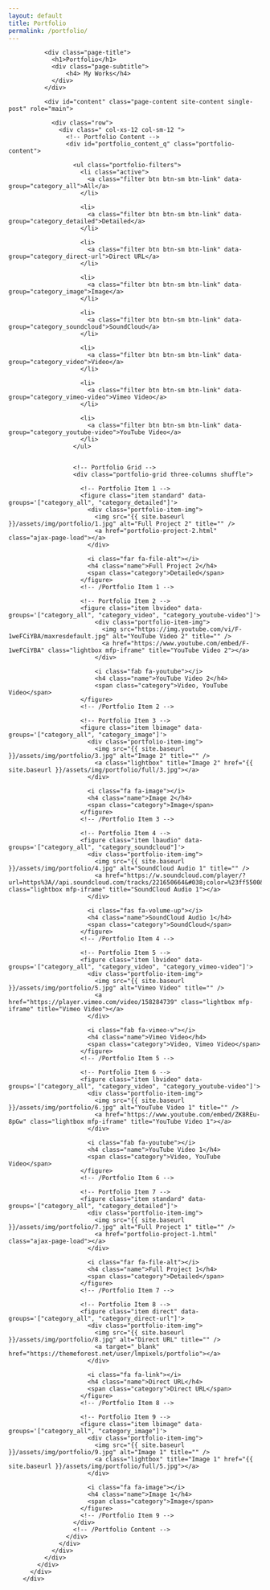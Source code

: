 ```yaml
---
layout: default
title: Portfolio
permalink: /portfolio/
---
```


<div id="main" class="site-main">
          <div id="main-content" class="single-page-content">
            <div id="primary" class="content-area">

              <div class="page-title">
                <h1>Portfolio</h1>
                <div class="page-subtitle">
                    <h4> My Works</h4>
                </div>
              </div>

              <div id="content" class="page-content site-content single-post" role="main">

                <div class="row">
                  <div class=" col-xs-12 col-sm-12 ">
                    <!-- Portfolio Content -->
                    <div id="portfolio_content_q" class="portfolio-content">

                      <ul class="portfolio-filters">
                        <li class="active">
                          <a class="filter btn btn-sm btn-link" data-group="category_all">All</a>
                        </li>
                        
                        <li>
                          <a class="filter btn btn-sm btn-link" data-group="category_detailed">Detailed</a>
                        </li>
                        
                        <li>
                          <a class="filter btn btn-sm btn-link" data-group="category_direct-url">Direct URL</a>
                        </li>
                        
                        <li>
                          <a class="filter btn btn-sm btn-link" data-group="category_image">Image</a>
                        </li>
                        
                        <li>
                          <a class="filter btn btn-sm btn-link" data-group="category_soundcloud">SoundCloud</a>
                        </li>

                        <li>
                          <a class="filter btn btn-sm btn-link" data-group="category_video">Video</a>
                        </li>
                        
                        <li>
                          <a class="filter btn btn-sm btn-link" data-group="category_vimeo-video">Vimeo Video</a>
                        </li>
                        
                        <li>
                          <a class="filter btn btn-sm btn-link" data-group="category_youtube-video">YouTube Video</a>
                        </li>
                      </ul>
      
      
                      <!-- Portfolio Grid -->
                      <div class="portfolio-grid three-columns shuffle">

                        <!-- Portfolio Item 1 -->
                        <figure class="item standard" data-groups='["category_all", "category_detailed"]'>
                          <div class="portfolio-item-img">
                            <img src="{{ site.baseurl }}/assets/img/portfolio/1.jpg" alt="Full Project 2" title="" />
                            <a href="portfolio-project-2.html" class="ajax-page-load"></a>
                          </div>

                          <i class="far fa-file-alt"></i>
                          <h4 class="name">Full Project 2</h4>
                          <span class="category">Detailed</span>
                        </figure>
                        <!-- /Portfolio Item 1 -->

                        <!-- Portfolio Item 2 -->
                        <figure class="item lbvideo" data-groups='["category_all", "category_video", "category_youtube-video"]'>
                            <div class="portfolio-item-img">
                              <img src="https://img.youtube.com/vi/F-1weFCiYBA/maxresdefault.jpg" alt="YouTube Video 2" title="" />
                              <a href="https://www.youtube.com/embed/F-1weFCiYBA" class="lightbox mfp-iframe" title="YouTube Video 2"></a>
                            </div>

                            <i class="fab fa-youtube"></i>
                            <h4 class="name">YouTube Video 2</h4>
                            <span class="category">Video, YouTube Video</span>
                        </figure>
                        <!-- /Portfolio Item 2 -->

                        <!-- Portfolio Item 3 -->
                        <figure class="item lbimage" data-groups='["category_all", "category_image"]'>
                          <div class="portfolio-item-img">
                            <img src="{{ site.baseurl }}/assets/img/portfolio/3.jpg" alt="Image 2" title="" />
                            <a class="lightbox" title="Image 2" href="{{ site.baseurl }}/assets/img/portfolio/full/3.jpg"></a>
                          </div>

                          <i class="fa fa-image"></i>
                          <h4 class="name">Image 2</h4>
                          <span class="category">Image</span>
                        </figure>
                        <!-- /Portfolio Item 3 -->

                        <!-- Portfolio Item 4 -->
                        <figure class="item lbaudio" data-groups='["category_all", "category_soundcloud"]'>
                          <div class="portfolio-item-img">
                            <img src="{{ site.baseurl }}/assets/img/portfolio/4.jpg" alt="SoundCloud Audio 1" title="" />
                            <a href="https://w.soundcloud.com/player/?url=https%3A//api.soundcloud.com/tracks/221650664&#038;color=%23ff5500&#038;auto_play=false&#038;hide_related=false&#038;show_comments=true&#038;show_user=true&#038;show_reposts=false&#038;show_teaser=true&#038;visual=true" class="lightbox mfp-iframe" title="SoundCloud Audio 1"></a>
                          </div>

                          <i class="fas fa-volume-up"></i>
                          <h4 class="name">SoundCloud Audio 1</h4>
                          <span class="category">SoundCloud</span>
                        </figure>
                        <!-- /Portfolio Item 4 -->
               
                        <!-- Portfolio Item 5 -->
                        <figure class="item lbvideo" data-groups='["category_all", "category_video", "category_vimeo-video"]'>
                          <div class="portfolio-item-img">
                            <img src="{{ site.baseurl }}/assets/img/portfolio/5.jpg" alt="Vimeo Video" title="" />
                            <a href="https://player.vimeo.com/video/158284739" class="lightbox mfp-iframe" title="Vimeo Video"></a>
                          </div>

                          <i class="fab fa-vimeo-v"></i>
                          <h4 class="name">Vimeo Video</h4>
                          <span class="category">Video, Vimeo Video</span>
                        </figure>
                        <!-- /Portfolio Item 5 -->

                        <!-- Portfolio Item 6 -->
                        <figure class="item lbvideo" data-groups='["category_all", "category_video", "category_youtube-video"]'>
                          <div class="portfolio-item-img">
                            <img src="{{ site.baseurl }}/assets/img/portfolio/6.jpg" alt="YouTube Video 1" title="" />
                            <a href="https://www.youtube.com/embed/ZK8REu-8pGw" class="lightbox mfp-iframe" title="YouTube Video 1"></a>
                          </div>

                          <i class="fab fa-youtube"></i>
                          <h4 class="name">YouTube Video 1</h4>
                          <span class="category">Video, YouTube Video</span>
                        </figure>
                        <!-- /Portfolio Item 6 -->

                        <!-- Portfolio Item 7 -->
                        <figure class="item standard" data-groups='["category_all", "category_detailed"]'>
                          <div class="portfolio-item-img">
                            <img src="{{ site.baseurl }}/assets/img/portfolio/7.jpg" alt="Full Project 1" title="" />
                            <a href="portfolio-project-1.html" class="ajax-page-load"></a>
                          </div>

                          <i class="far fa-file-alt"></i>
                          <h4 class="name">Full Project 1</h4>
                          <span class="category">Detailed</span>
                        </figure>
                        <!-- /Portfolio Item 7 -->

                        <!-- Portfolio Item 8 -->
                        <figure class="item direct" data-groups='["category_all", "category_direct-url"]'>
                          <div class="portfolio-item-img">
                            <img src="{{ site.baseurl }}/assets/img/portfolio/8.jpg" alt="Direct URL" title="" />
                            <a target="_blank" href="https://themeforest.net/user/lmpixels/portfolio"></a>
                          </div>

                          <i class="fa fa-link"></i>
                          <h4 class="name">Direct URL</h4>
                          <span class="category">Direct URL</span>
                        </figure>
                        <!-- /Portfolio Item 8 -->

                        <!-- Portfolio Item 9 -->
                        <figure class="item lbimage" data-groups='["category_all", "category_image"]'>
                          <div class="portfolio-item-img">
                            <img src="{{ site.baseurl }}/assets/img/portfolio/9.jpg" alt="Image 1" title="" />
                            <a class="lightbox" title="Image 1" href="{{ site.baseurl }}/assets/img/portfolio/full/5.jpg"></a>
                          </div>

                          <i class="fa fa-image"></i>
                          <h4 class="name">Image 1</h4>
                          <span class="category">Image</span>
                        </figure>
                        <!-- /Portfolio Item 9 -->
                      </div>
                      <!-- /Portfolio Content -->
                    </div>
                  </div>
                </div>
              </div>
            </div>
          </div>
        </div>